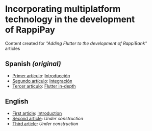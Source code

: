 # Incorporating multiplatform technology in the development of RappiPay

Content created for *"Adding Flutter to the development of RappiBank"* articles

## Spanish *(original)*
* <ins>Primer artículo</ins>: [Introducción](https://medium.com/rappitech/incorporando-tecnolog%C3%ADa-multiplataforma-en-el-desarrollo-de-rappipay-introducci%C3%B3n-da77169a0c1)
* <ins>Segundo artículo</ins>: [Integración](https://medium.com/rappitech/incorporando-tecnolog%C3%ADa-multiplataforma-en-el-desarrollo-de-rappipay-integraci%C3%B3n-dd38fbe18389)
* <ins>Tercer artículo</ins>: [Flutter in-depth](https://medium.com/rappitech/incorporando-tecnolog%C3%ADa-multiplataforma-en-el-desarrollo-de-rappipay-flutter-in-depth-dc0c485acfe5)

## English 
* <ins>First article</ins>: [Introduction](https://medium.com/rappibank/adding-flutter-to-the-development-of-rappibank-introduction-6c22a0662bad)
* <ins>Second article</ins>: *Under construction*
* <ins>Third article</ins>: *Under construction*
